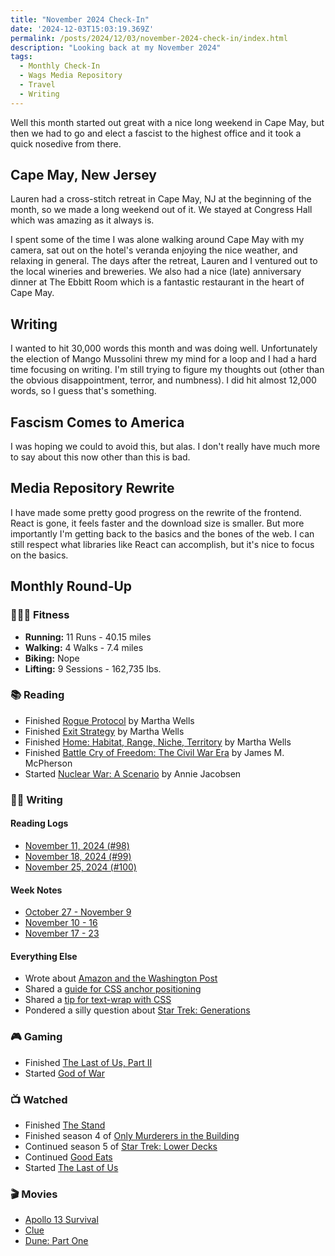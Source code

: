 ```yaml
---
title: "November 2024 Check-In"
date: '2024-12-03T15:03:19.369Z'
permalink: /posts/2024/12/03/november-2024-check-in/index.html
description: "Looking back at my November 2024"
tags:
  - Monthly Check-In
  - Wags Media Repository
  - Travel
  - Writing
---
```


Well this month started out great with a nice long weekend in Cape May, but then we had to go and elect a fascist to the highest office and it took a quick nosedive from there.
<!-- excerpt -->

## Cape May, New Jersey

Lauren had a cross-stitch retreat in Cape May, NJ at the beginning of the month, so we made a long weekend out of it. We stayed at Congress Hall which was amazing as it always is.

I spent some of the time I was alone walking around Cape May with my camera, sat out on the hotel's veranda enjoying the nice weather, and relaxing in general. The days after the retreat, Lauren and I ventured out to the local wineries and breweries. We also had a nice (late) anniversary dinner at The Ebbitt Room which is a fantastic restaurant in the heart of Cape May.

## Writing

I wanted to hit 30,000 words this month and was doing well. Unfortunately the election of Mango Mussolini threw my mind for a loop and I had a hard time focusing on writing. I'm still trying to figure my thoughts out (other than the obvious disappointment, terror, and numbness). I did hit almost 12,000 words, so I guess that's something.

## Fascism Comes to America

I was hoping we could to avoid this, but alas. I don't really have much more to say about this now other than this is bad.

## Media Repository Rewrite

I have made some pretty good progress on the rewrite of the frontend. React is gone, it feels faster and the download size is smaller. But more importantly I'm getting back to the basics and the bones of the web. I can still respect what libraries like React can accomplish, but it's nice to focus on the basics.

## Monthly Round-Up

### 🏃🏼‍♂️ Fitness

- **Running:** 11 Runs - 40.15 miles
- **Walking:** 4 Walks - 7.4 miles
- **Biking:** Nope
- **Lifting:** 9 Sessions - 162,735 lbs. 

### 📚 Reading

- Finished [Rogue Protocol](https://bookshop.org/p/books/rogue-protocol-martha-wells/9861886) by Martha Wells
- Finished [Exit Strategy](https://bookshop.org/p/books/exit-strategy-martha-wells/9861961) by Martha Wells
- Finished [Home: Habitat, Range, Niche, Territory](https://us.macmillan.com/books/9781250838865/homehabitatrangenicheterritory) by Martha Wells
- Finished [Battle Cry of Freedom: The Civil War Era](https://bookshop.org/p/books/battle-cry-of-freedom-the-civil-war-era-james-m-mcpherson/7413205?ean=9780195168952) by James M. McPherson
- Started [Nuclear War: A Scenario](https://bookshop.org/p/books/nuclear-war-a-scenario-annie-jacobsen/20335598?ean=9780593476093) by Annie Jacobsen

### ✍🏻 Writing

#### Reading Logs

- [November 11, 2024 (#98)](https://kpwags.com/reading-log/98/)
- [November 18, 2024 (#99)](https://kpwags.com/reading-log/99/)
- [November 25, 2024 (#100)](https://kpwags.com/reading-log/100/)

#### Week Notes

- [October 27 - November 9](https://kpwags.com/posts/2024/11/10/week-notes/)
- [November 10 - 16](https://kpwags.com/posts/2024/11/17/week-notes/)
- [November 17 - 23](https://kpwags.com/posts/2024/11/24/week-notes/)

#### Everything Else

- Wrote about [Amazon and the Washington Post](https://kpwags.com/posts/2024/11/03/moving-away-from-amazon/)
- Shared a [guide for CSS anchor positioning](https://kpwags.com/posts/2024/11/06/css-anchor-positioning-guide/)
- Shared a [tip for text-wrap with CSS](https://kpwags.com/posts/2024/11/16/text-wrap-balance-on-icons-and-other-content/)
- Pondered a silly question about [Star Trek: Generations](https://kpwags.com/posts/2024/11/26/silly-question-star-trek-generations/)

### 🎮 Gaming

- Finished [The Last of Us, Part II](https://www.playstation.com/en-us/games/the-last-of-us-part-ii-remastered/)
- Started [God of War](https://www.playstation.com/en-us/god-of-war/)

### 📺 Watched

- Finished [The Stand](https://www.imdb.com/title/tt1831804/)
- Finished season 4 of [Only Murderers in the Building](https://www.imdb.com/title/tt11691774/)
- Continued season 5 of [Star Trek: Lower Decks](https://www.imdb.com/title/tt9184820/)
- Continued [Good Eats](https://www.imdb.com/title/tt0344651/)
- Started [The Last of Us](https://m.imdb.com/title/tt3581920/)

### 🎬 Movies

- [Apollo 13 Survival](https://m.imdb.com/title/tt31852716)
- [Clue](https://www.imdb.com/title/tt0088930/)
- [Dune: Part One](https://www.imdb.com/title/tt1160419/)